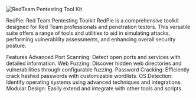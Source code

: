 ![RedTeam Pentesting Tool Kit](https://github.com/user-attachments/assets/91030554-b7aa-4b94-8c5e-b5313c81ec40)

RedPie: Red Team
Pentesting Toolkit
RedPie is a comprehensive toolkit designed for Red Team professionals and penetration testers. This versatile suite offers a range of tools and utilities to aid in simulating attacks, performing vulnerability assessments, and enhancing overall security posture.

Features
Advanced Port Scanning: Detect open ports and services with detailed information.
Web Fuzzing: Discover hidden web directories and vulnerabilities through configurable fuzzing.
Password Cracking: Efficiently crack hashed passwords with customizable wordlists.
OS Detection: Identify operating systems using advanced techniques and integrations.
Modular Design: Easily extend and integrate with other tools and scripts.
